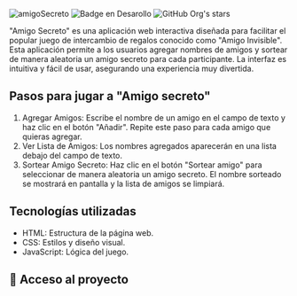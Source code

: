 ![amigoSecreto](https://github.com/user-attachments/assets/0d862b77-8012-4589-ab49-026d678eafaf)
![Badge en Desarollo](https://img.shields.io/badge/STATUS-EN%20DESAROLLO-green)
![GitHub Org's stars](https://img.shields.io/github/stars/camilafernanda?style=social)

"Amigo Secreto" es una aplicación web interactiva diseñada para facilitar el popular juego de intercambio de regalos conocido como "Amigo Invisible". Esta aplicación permite a los usuarios agregar nombres de amigos y sortear de manera aleatoria un amigo secreto para cada participante. La interfaz es intuitiva y fácil de usar, asegurando una experiencia muy divertida.
<h2>Pasos para jugar a "Amigo secreto"</h2>
<ol>
  <li>Agregar Amigos: Escribe el nombre de un amigo en el campo de texto y haz clic en el botón "Añadir". Repite este paso para cada amigo que quieras agregar.</li>
  
  <li>Ver Lista de Amigos: Los nombres agregados aparecerán en una lista debajo del campo de texto.</li>
  <li>Sortear Amigo Secreto: Haz clic en el botón "Sortear amigo" para seleccionar de manera aleatoria un amigo secreto. El nombre sorteado se mostrará en pantalla y la lista de amigos se limpiará.</li>
</ol>
<h2>Tecnologías utilizadas</h2>
<ul>
  <li> HTML: Estructura de la página web.</li>
  <li> CSS: Estilos y diseño visual.</li>
  <li>JavaScript: Lógica del juego. </li>
</ul>
<h2>📁 Acceso al proyecto</h2>
